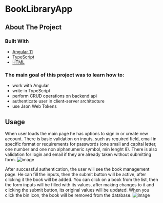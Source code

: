# BookLibraryApp

## About The Project

### Built With
- [Angular 11](https://angular.io/)
- [TypeScript](https://www.typescriptlang.org/)
- [HTML](https://www.w3.org/html/)

### The main goal of this project was to learn how to:
- work with Angular
- write in TypeScript
- perform CRUD operations on backend api
- authenticate user in client-server architecture
- use Json Web Tokens

## Usage
When user loads the main page he has options to sign in or create new account. There is basic validation on inputs, such as required field, email in specific format or requirements for passwords (one small and capital letter, one number and one non alphanumeric symbol, min lenght 8). There is also validation for login and email if they are already taken without submitting form.
![image](https://user-images.githubusercontent.com/49397084/111169358-2a410600-85a3-11eb-961a-0d83edd9c8f9.png)

After successful authentication, the user will see the book management page. He can fill the inputs, then the submit button will be active, after clicking it the book will be added.
You can click on a book from the list, then the form inputs will be filled with its values, after making changes to it and clicking the submit button, its original values will be updated.
When you click the bin icon, the book will be removed from the database.
![image](https://user-images.githubusercontent.com/49397084/111171397-2f9f5000-85a5-11eb-876e-552b092cca81.png)
